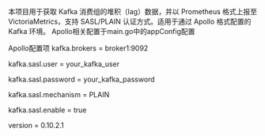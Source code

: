 本项目用于获取 Kafka 消费组的堆积（lag）数据，并以 Prometheus 格式上报至 VictoriaMetrics，支持 SASL/PLAIN 认证方式。适用于通过 Apollo 格式配置的 Kafka 环境。
Apollo相关配置于main.go中的appConfig配置

Apollo配置项
kafka.brokers = broker1:9092

kafka.sasl.user = your_kafka_user

kafka.sasl.password = your_kafka_password

kafka.sasl.mechanism = PLAIN

kafka.sasl.enable = true

version = 0.10.2.1
